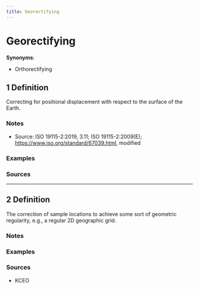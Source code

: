 ```yaml
---
title: Georectifying
---
```


# Georectifying

**Synonyms**: 
- Orthorectifying

## 1 Definition

Correcting for positional displacement with respect to the surface of the Earth.

### Notes 
- Source: ISO 19115-2:2019, 3.11; ISO 19115-2:2009(E); https://www.iso.org/standard/67039.html, modified

### Examples 

### Sources

---

## 2 Definition

The correction of sample locations to achieve some sort of geometric regularity, e.g., a regular 2D geographic grid.

### Notes 

### Examples 

### Sources
- KCEO
